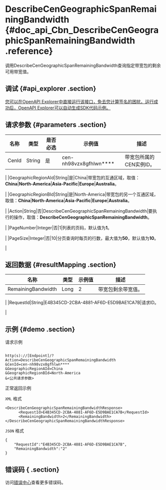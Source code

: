# DescribeCenGeographicSpanRemainingBandwidth {#doc_api_Cbn_DescribeCenGeographicSpanRemainingBandwidth .reference}

调用DescribeCenGeographicSpanRemainingBandwidth查询指定带宽包的剩余可用带宽值。

## 调试 {#api_explorer .section}

[您可以在OpenAPI Explorer中直接运行该接口，免去您计算签名的困扰。运行成功后，OpenAPI Explorer可以自动生成SDK代码示例。](https://api.aliyun.com/#product=Cbn&api=DescribeCenGeographicSpanRemainingBandwidth&type=RPC&version=2017-09-12)

## 请求参数 {#parameters .section}

|名称|类型|是否必选|示例值|描述|
|--|--|----|---|--|
|CenId|String|是|cen-nh98vzx8gfhlwn\*\*\*\*|带宽包所属的CEN实例ID。

 |
|GeographicRegionAId|String|是|China|带宽包的互通区域，取值：**China**|**North-America**|**Asia-Pacific**|**Europe**|**Australia**。

 |
|GeographicRegionBId|String|是|North-America|带宽包的另一个互通区域，取值：**China**|**North-America**|**Asia-Pacific**|**Europe**|**Australia**。

 |
|Action|String|否|DescribeCenGeographicSpanRemainingBandwidth|要执行的操作，取值：**DescribeCenGeographicSpanRemainingBandwidth**。

 |
|PageNumber|Integer|否|1|列表的页码，默认值为**1**。

 |
|PageSize|Integer|否|10|分页查询时每页的行数，最大值为**50**，默认值为**10**。

 |

## 返回数据 {#resultMapping .section}

|名称|类型|示例值|描述|
|--|--|---|--|
|RemainingBandwidth|Long|2|带宽包剩余带宽值。

 |
|RequestId|String|E4B345CD-2CBA-4881-AF6D-E5D9BAE1CA7B|请求ID。

 |

## 示例 {#demo .section}

请求示例

``` {#request_demo}

http(s)://[Endpoint]/?Action=DescribeCenGeographicSpanRemainingBandwidth
&CenId=cen-nh98vzx8gfhlwn****
&GeographicRegionAId=China
&GeographicRegionBId=North-America
&<公共请求参数>

```

正常返回示例

`XML` 格式

``` {#xml_return_success_demo}
<DescribeCenGeographicSpanRemainingBandwidthResponse>
      <RequestId>E4B345CD-2CBA-4881-AF6D-E5D9BAE1CA7B</RequestId>
      <RemainingBandwidth>2</RemainingBandwidth>
</DescribeCenGeographicSpanRemainingBandwidthResponse>
```

`JSON` 格式

``` {#json_return_success_demo}
{
	"RequestId":"E4B345CD-2CBA-4881-AF6D-E5D9BAE1CA7B",
	"RemainingBandwidth":"2"
}
```

## 错误码 { .section}

访问[错误中心](https://error-center.alibabacloud.com/status/product/Cbn)查看更多错误码。

